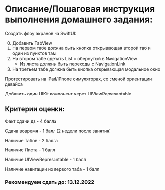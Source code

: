 #  Описание/Пошаговая инструкция выполнения домашнего задания:
Создать флоу экранов на SwiftUI:

0. Добавить TabView
1. На первом табе должна быть кнопка открывающая второй таб и один из пунктов там
2. На втором табе сделать List с обернутый в NavigationView
      * Из листа должны быть переходы с NavigationLink
3. На третьем табе должна быть кнопка открывающая модальное окно

Протестировать на iPad/iPhone симуляторах, со сменой ориентации девайса

Добавить один UIKit компонент через UIViewRepresantable

## Критерии оценки:

Факт сдачи дз - 4 балла

Сдача вовремя - 1 балл (2 недели после занятия)

Наличие Табов - 2 балла

Наличие Листа - 1 балл

Наличие UIViewRepresantable - 1 балл

Наличие навигации из первого таба - 1 балл

### Рекомендуем сдать до: 13.12.2022
